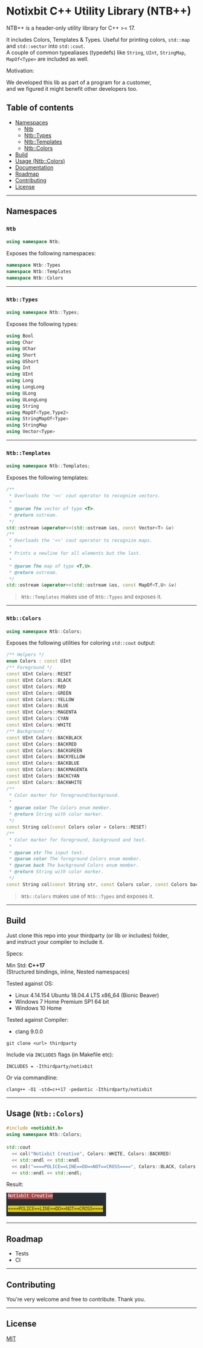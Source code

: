 # Notixbit C++ Utility Library (NTB++)

NTB++ is a header-only utility library for C++ >= 17.

It includes Colors, Templates & Types.
Useful for printing colors, ``std::map`` and ``std::vector`` into ``std::cout``.<br>
A couple of common typealiases (typedefs) like ``String``, ``UInt``, ``StringMap``, ``MapOf<Type>`` are included as well.<br>

Motivation:

We developed this lib as part of a program for a customer,<br>
and we figured it might benefit other developers too.

## Table of contents

- [Namespaces](#namespaces)
    - [Ntb](#ntb)
    - [Ntb::Types](#ntbtypes)
    - [Ntb::Templates](#ntbtemplates)
    - [Ntb::Colors](#ntbcolors)
- [Build](#build)
- [Usage (Ntb::Colors)](#usage-ntbcolors)
- [Documentation](https://notixbit.github.io/ntbpp/files.html)
- [Roadmap](#roadmap)
- [Contributing](#contributing)
- [License](#license)

---

## Namespaces

### ``Ntb``

```cpp
using namespace Ntb;
```

Exposes the following namespaces:

```cpp
namespace Ntb::Types
namespace Ntb::Templates
namespace Ntb::Colors
```

---

### ``Ntb::Types``

```cpp
using namespace Ntb::Types;
```

Exposes the following types:

```cpp
using Bool
using Char
using UChar
using Short
using UShort
using Int
using UInt
using Long
using LongLong
using ULong
using ULongLong
using String
using MapOf<Type,Type2>
using StringMapOf<Type>
using StringMap
using Vector<Type>
```

---

### ``Ntb::Templates``

```cpp
using namespace Ntb::Templates;
```

Exposes the following templates:

```cpp
/**
 * Overloads the '<<' cout operator to recognize vectors.
 *
 * @param The vector of type <T>.
 * @return ostream.
 */
std::ostream &operator<<(std::ostream &os, const Vector<T> &v)
/**
 * Overloads the '<<' cout operator to recognize maps.
 * 
 * Prints a newline for all elements but the last.
 *
 * @param The map of type <T,U>.
 * @return ostream.
 */
std::ostream &operator<<(std::ostream &os, const MapOf<T,U> &v)
```

> ``Ntb::Templates`` makes use of ``Ntb::Types`` and exposes it.

---

### ``Ntb::Colors``

```cpp
using namespace Ntb::Colors;
```

Exposes the following utilities for coloring ``std::cout`` output:

```cpp
/** Helpers */
enum Colors : const UInt
/** Foreground */
const UInt Colors::RESET
const UInt Colors::BLACK
const UInt Colors::RED
const UInt Colors::GREEN
const UInt Colors::YELLOW
const UInt Colors::BLUE
const UInt Colors::MAGENTA
const UInt Colors::CYAN
const UInt Colors::WHITE
/** Background */
const UInt Colors::BACKBLACK
const UInt Colors::BACKRED
const UInt Colors::BACKGREEN
const UInt Colors::BACKYELLOW
const UInt Colors::BACKBLUE
const UInt Colors::BACKMAGENTA
const UInt Colors::BACKCYAN
const UInt Colors::BACKWHITE
/**
 * Color marker for foreground/background.
 *
 * @param color The Colors enum member.
 * @return String with color marker.
 */
const String col(const Colors color = Colors::RESET)
/**
 * Color marker for foreground, background and text.
 *
 * @param str The input text.
 * @param color The foreground Colors enum member.
 * @param back The background Colors enum member.
 * @return String with color marker.
 */
const String col(const String str, const Colors color, const Colors back = Colors::RESET)
```

> ``Ntb::Colors`` makes use of ``Ntb::Types`` and exposes it.

---

## Build

Just clone this repo into your thirdparty (or lib or includes) folder,<br>
and instruct your compiler to include it.

Specs:

Min Std: **C++17** <br />
(Structured bindings, inline, Nested namespaces)

Tested against OS:

- Linux 4.14.154 Ubuntu 18.04.4 LTS x86_64 (Bionic Beaver)
- Windows 7 Home Premium SP1 64 bit
- Windows 10 Home

Tested against Compiler:

- clang 9.0.0


```
git clone <url> thirdparty
```

Include via ``INCLUDES`` flags (in Makefile etc):

```
INCLUDES = -Ithirdparty/notixbit
```

Or via commandline:

```
clang++ -O1 -std=c++17 -pedantic -Ithirdparty/notixbit
```

---

## Usage (``Ntb::Colors``)

```cpp
#include <notixbit.h>
using namespace Ntb::Colors;

std::cout 
  << col("Notixbit Creative", Colors::WHITE, Colors::BACKRED) 
  << std::endl << std::endl 
  << col("====POLICE==LINE==DO==NOT==CROSS====", Colors::BLACK, Colors::BACKYELLOW) 
  << std::endl << std::endl;
```

Result:

<img src="./.github/demo.png" />

---

## Roadmap

+ Tests
+ CI

---

## Contributing

You're very welcome and free to contribute. Thank you.

---

## License

[MIT](LICENSE)
